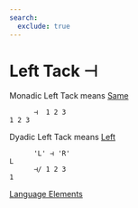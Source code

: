 ```yaml
---
search:
  exclude: true
---
```

<h1 class="heading"><span class="name">Left Tack</span> <span class="command">⊣</span></h1>

Monadic Left Tack means
[Same](../primitive-functions/same.md)
```apl
      ⊣  1 2 3
1 2 3
```

Dyadic Left Tack means
[Left](../primitive-functions/left.md)
```apl
      'L' ⊣ 'R'
L
      ⊣/ 1 2 3
1
```
[Language Elements](./language-elements.md)


